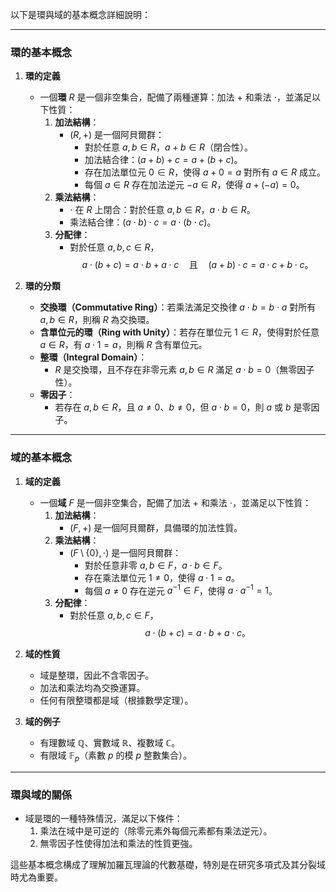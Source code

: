 以下是環與域的基本概念詳細說明：

---

### **環的基本概念**

1. **環的定義**  
   - 一個**環** $R$ 是一個非空集合，配備了兩種運算：加法 $+$ 和乘法 $\cdot$，並滿足以下性質：
     1. **加法結構**：  
        - $(R, +)$ 是一個阿貝爾群：
          - 對於任意 $a, b \in R$，$a + b \in R$（閉合性）。
          - 加法結合律：$(a + b) + c = a + (b + c)$。
          - 存在加法單位元 $0 \in R$，使得 $a + 0 = a$ 對所有 $a \in R$ 成立。
          - 每個 $a \in R$ 存在加法逆元 $-a \in R$，使得 $a + (-a) = 0$。
     2. **乘法結構**：  
        - $\cdot$ 在 $R$ 上閉合：對於任意 $a, b \in R$，$a \cdot b \in R$。
        - 乘法結合律：$(a \cdot b) \cdot c = a \cdot (b \cdot c)$。
     3. **分配律**：  
        - 對於任意 $a, b, c \in R$，
          $$a \cdot (b + c) = a \cdot b + a \cdot c \quad \text{且} \quad (a + b) \cdot c = a \cdot c + b \cdot c。$$

2. **環的分類**  
   - **交換環（Commutative Ring）**：若乘法滿足交換律 $a \cdot b = b \cdot a$ 對所有 $a, b \in R$，則稱 $R$ 為交換環。
   - **含單位元的環（Ring with Unity）**：若存在單位元 $1 \in R$，使得對於任意 $a \in R$，有 $a \cdot 1 = a$，則稱 $R$ 含有單位元。
   - **整環（Integral Domain）**：
     - $R$ 是交換環，且不存在非零元素 $a, b \in R$ 滿足 $a \cdot b = 0$（無零因子性）。
   - **零因子**：
     - 若存在 $a, b \in R$，且 $a \neq 0$、$b \neq 0$，但 $a \cdot b = 0$，則 $a$ 或 $b$ 是零因子。

---

### **域的基本概念**

1. **域的定義**  
   - 一個**域** $F$ 是一個非空集合，配備了加法 $+$ 和乘法 $\cdot$，並滿足以下性質：
     1. **加法結構**：  
        - $(F, +)$ 是一個阿貝爾群，具備環的加法性質。
     2. **乘法結構**：  
        - $(F \setminus \{0\}, \cdot)$ 是一個阿貝爾群：
          - 對於任意非零 $a, b \in F$，$a \cdot b \in F$。
          - 存在乘法單位元 $1 \neq 0$，使得 $a \cdot 1 = a$。
          - 每個 $a \neq 0$ 存在逆元 $a^{-1} \in F$，使得 $a \cdot a^{-1} = 1$。
     3. **分配律**：  
        - 對於任意 $a, b, c \in F$，
          $$a \cdot (b + c) = a \cdot b + a \cdot c。$$

2. **域的性質**  
   - 域是整環，因此不含零因子。
   - 加法和乘法均為交換運算。
   - 任何有限整環都是域（根據數學定理）。

3. **域的例子**  
   - 有理數域 $\mathbb{Q}$、實數域 $\mathbb{R}$、複數域 $\mathbb{C}$。
   - 有限域 $\mathbb{F}_p$（素數 $p$ 的模 $p$ 整數集合）。

---

### **環與域的關係**
- 域是環的一種特殊情況，滿足以下條件：
  1. 乘法在域中是可逆的（除零元素外每個元素都有乘法逆元）。
  2. 無零因子性使得加法和乘法的性質更強。

這些基本概念構成了理解加羅瓦理論的代數基礎，特別是在研究多項式及其分裂域時尤為重要。